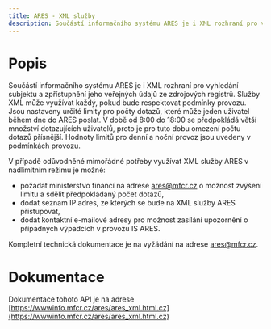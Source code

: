 ```yaml
---
title: ARES - XML služby
description: Součástí informačního systému ARES je i XML rozhraní pro vyhledání subjektu a zpřístupnění jeho veřejných údajů ze zdrojových registrů.
---
```


# Popis
Součástí informačního systému ARES je i XML rozhraní pro vyhledání subjektu a zpřístupnění jeho veřejných údajů ze zdrojových registrů. Služby XML může využívat každý, pokud bude respektovat podmínky provozu. Jsou nastaveny určité limity pro počty dotazů, které může jeden uživatel během dne do ARES poslat. V době od 8:00 do 18:00 se předpokládá větší množství dotazujících uživatelů, proto je pro tuto dobu omezení počtu dotazů přísnější. Hodnoty limitů pro denní a noční provoz jsou uvedeny v podmínkách provozu.

V případě odůvodněné mimořádné potřeby využívat XML služby ARES v nadlimitním režimu je možné:

 - požádat ministerstvo financí na adrese ares@mfcr.cz o možnost zvýšení limitu a sdělit předpokládaný počet dotazů,
 - dodat seznam IP adres, ze kterých se bude na XML služby ARES přistupovat,
 - dodat kontaktní e-mailové adresy pro možnost zasílání upozornění o případných výpadcích v provozu IS ARES.

Kompletní technická dokumentace je na vyžádání na adrese [ares@mfcr.cz](mailto:ares@mfcr.cz).

# Dokumentace

Dokumentace tohoto API je na adrese [https://wwwinfo.mfcr.cz/ares/ares_xml.html.cz](https://wwwinfo.mfcr.cz/ares/ares_xml.html.cz)
